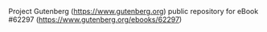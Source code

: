 Project Gutenberg (https://www.gutenberg.org) public repository for eBook #62297 (https://www.gutenberg.org/ebooks/62297)
